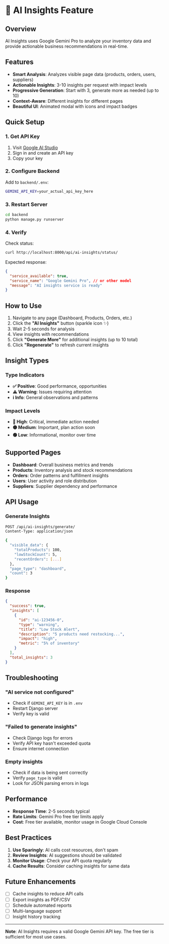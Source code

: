 # 🤖 AI Insights Feature

## Overview
AI Insights uses Google Gemini Pro to analyze your inventory data and provide actionable business recommendations in real-time.

## Features

- **Smart Analysis**: Analyzes visible page data (products, orders, users, suppliers)
- **Actionable Insights**: 3-10 insights per request with impact levels
- **Progressive Generation**: Start with 3, generate more as needed (up to 10)
- **Context-Aware**: Different insights for different pages
- **Beautiful UI**: Animated modal with icons and impact badges

## Quick Setup

### 1. Get API Key
1. Visit [Google AI Studio](https://makersuite.google.com/app/apikey)
2. Sign in and create an API key
3. Copy your key

### 2. Configure Backend
Add to `backend/.env`:
```bash
GEMINI_API_KEY=your_actual_api_key_here
```

### 3. Restart Server
```bash
cd backend
python manage.py runserver
```

### 4. Verify
Check status:
```bash
curl http://localhost:8000/api/ai-insights/status/
```

Expected response:
```json
{
  "service_available": true,
  "service_name": "Google Gemini Pro", // or other model
  "message": "AI insights service is ready"
}
```

## How to Use

1. Navigate to any page (Dashboard, Products, Orders, etc.)
2. Click the **"AI Insights"** button (sparkle icon ✨)
3. Wait 2-5 seconds for analysis
4. View insights with recommendations
5. Click **"Generate More"** for additional insights (up to 10 total)
6. Click **"Regenerate"** to refresh current insights

## Insight Types

### Type Indicators
- **✅ Positive**: Good performance, opportunities
- **⚠️ Warning**: Issues requiring attention
- **ℹ️ Info**: General observations and patterns

### Impact Levels
- **🔴 High**: Critical, immediate action needed
- **🟡 Medium**: Important, plan action soon
- **🟢 Low**: Informational, monitor over time

## Supported Pages

- **Dashboard**: Overall business metrics and trends
- **Products**: Inventory analysis and stock recommendations
- **Orders**: Order patterns and fulfillment insights
- **Users**: User activity and role distribution
- **Suppliers**: Supplier dependency and performance

## API Usage

### Generate Insights
```bash
POST /api/ai-insights/generate/
Content-Type: application/json

{
  "visible_data": {
    "totalProducts": 100,
    "lowStockCount": 5,
    "recentOrders": [...]
  },
  "page_type": "dashboard",
  "count": 3
}
```

### Response
```json
{
  "success": true,
  "insights": [
    {
      "id": "ai-123456-0",
      "type": "warning",
      "title": "Low Stock Alert",
      "description": "5 products need restocking...",
      "impact": "high",
      "metric": "5% of inventory"
    }
  ],
  "total_insights": 3
}
```

## Troubleshooting

### "AI service not configured"
- Check if `GEMINI_API_KEY` is in `.env`
- Restart Django server
- Verify key is valid

### "Failed to generate insights"
- Check Django logs for errors
- Verify API key hasn't exceeded quota
- Ensure internet connection

### Empty insights
- Check if data is being sent correctly
- Verify `page_type` is valid
- Look for JSON parsing errors in logs

## Performance

- **Response Time**: 2-5 seconds typical
- **Rate Limits**: Gemini Pro free tier limits apply
- **Cost**: Free tier available, monitor usage in Google Cloud Console

## Best Practices

1. **Use Sparingly**: AI calls cost resources, don't spam
2. **Review Insights**: AI suggestions should be validated
3. **Monitor Usage**: Check your API quota regularly
4. **Cache Results**: Consider caching insights for same data

## Future Enhancements

- [ ] Cache insights to reduce API calls
- [ ] Export insights as PDF/CSV
- [ ] Schedule automated reports
- [ ] Multi-language support
- [ ] Insight history tracking

---

**Note**: AI Insights requires a valid Google Gemini API key. The free tier is sufficient for most use cases.
